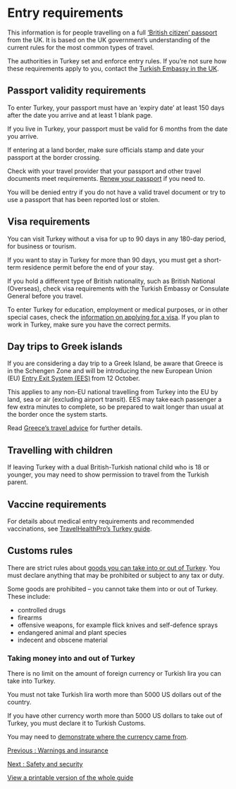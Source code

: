 # Entry requirements

This information is for people travelling on a full [‘British citizen’ passport](https://www.gov.uk/types-of-british-nationality) from the UK. It is based on the UK government’s understanding of the current rules for the most common types of travel.

The authorities in Turkey set and enforce entry rules. If you’re not sure how these requirements apply to you, contact the [Turkish Embassy in the UK](https://london-emb.mfa.gov.tr/Mission).

## Passport validity requirements

To enter Turkey, your passport must have an ‘expiry date’ at least 150 days after the date you arrive and at least 1 blank page.

If you live in Turkey, your passport must be valid for 6 months from the date you arrive.

If entering at a land border, make sure officials stamp and date your passport at the border crossing.

Check with your travel provider that your passport and other travel documents meet requirements. [Renew your passport](https://www.gov.uk/renew-adult-passport/renew) if you need to.

You will be denied entry if you do not have a valid travel document or try to use a passport that has been reported lost or stolen.

## Visa requirements

You can visit Turkey without a visa for up to 90 days in any 180-day period, for business or tourism.

If you want to stay in Turkey for more than 90 days, you must get a short-term residence permit before the end of your stay.

If you hold a different type of British nationality, such as British National (Overseas), check visa requirements with the Turkish Embassy or Consulate General before you travel.

To enter Turkey for education, employment or medical purposes, or in other special cases, check the [information on applying for a visa](https://www.mfa.gov.tr/general-information-about-turkish-visas.en.mfa). If you plan to work in Turkey, make sure you have the correct permits.

## Day trips to Greek islands

If you are considering a day trip to a Greek Island, be aware that Greece is in the Schengen Zone and will be introducing the new European Union (EU) [Entry Exit System (EES)](https://www.gov.uk/guidance/eu-entryexit-system) from 12 October.

This applies to any non-EU national travelling from Turkey into the EU by land, sea or air (excluding airport transit). EES may take each passenger a few extra minutes to complete, so be prepared to wait longer than usual at the border once the system starts.

Read [Greece’s travel advice](https://www.gov.uk/foreign-travel-advice/greece/entry-requirements) for further details.

## Travelling with children

If leaving Turkey with a dual British-Turkish national child who is 18 or younger, you may need to show permission to travel from the Turkish parent.

## Vaccine requirements

For details about medical entry requirements and recommended vaccinations, see [TravelHealthPro’s Turkey guide](https://travelhealthpro.org.uk/country/227/turkey#Vaccine_Recommendations).

## Customs rules

There are strict rules about [goods you can take into or out of Turkey](https://www.trade.gov.tr/customs-formalities/frequently-asked-questions/passenger-transactions). You must declare anything that may be prohibited or subject to any tax or duty.

Some goods are prohibited – you cannot take them into or out of Turkey. These include:

* controlled drugs
* firearms
* offensive weapons, for example flick knives and self-defence sprays
* endangered animal and plant species
* indecent and obscene material

### Taking money into and out of Turkey

There is no limit on the amount of foreign currency or Turkish lira you can take into Turkey.

You must not take Turkish lira worth more than 5000 US dollars out of the country.

If you have other currency worth more than 5000 US dollars to take out of Turkey, you must declare it to Turkish Customs.

You may need to [demonstrate where the currency came from](https://www.ktb.gov.tr/EN-120418/foreign-exchange.html).

[Previous
:
Warnings and insurance](/foreign-travel-advice/turkey)

[Next
:
Safety and security](/foreign-travel-advice/turkey/safety-and-security)

[View a printable version of the whole guide](/foreign-travel-advice/turkey/print)